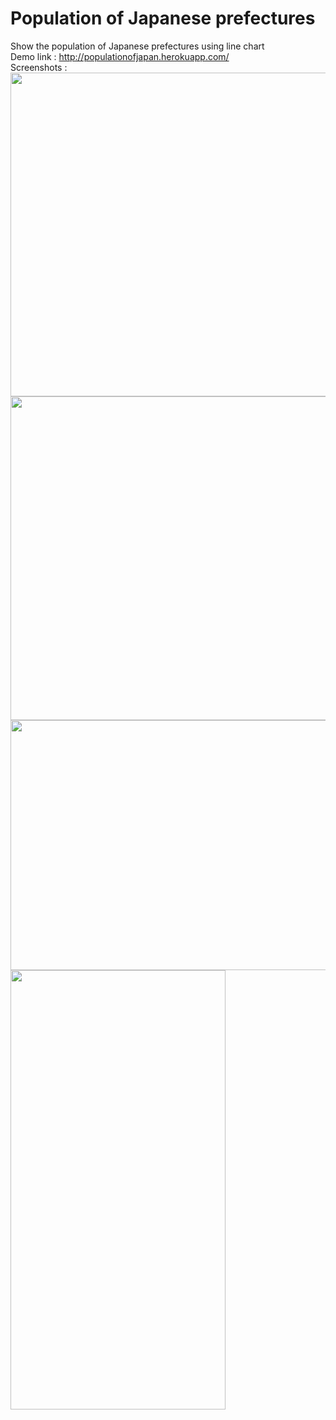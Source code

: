 # Population of Japanese prefectures
Show the population of Japanese prefectures using line chart <br/>
Demo link : http://populationofjapan.herokuapp.com/ <br/>
Screenshots : <br/>
<img src="https://user-images.githubusercontent.com/61822203/152693381-4a0d402b-ef01-4a9e-b3bb-d1d82c50e64f.png" width="922" height="518">
<img src="https://user-images.githubusercontent.com/61822203/152693484-007ed9f1-dc19-402f-8457-8a4b2af89391.png" width="922" height="518">
<img src="https://user-images.githubusercontent.com/61822203/152693695-f9a62303-90fe-4b8c-8e84-1d48ae354fd3.png" width="708" height="400">
<img src="https://user-images.githubusercontent.com/61822203/152693814-5bc42ab0-f4ca-4f78-8dd3-67bf933751f3.png" width="344" height="703">
